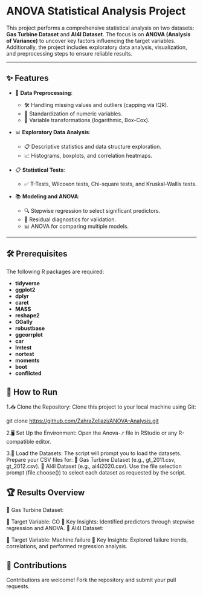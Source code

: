   # ANOVA Statistical Analysis Project 

This project performs a comprehensive statistical analysis on two datasets: **Gas Turbine Dataset** and **AI4I Dataset**. The focus is on **ANOVA (Analysis of Variance)** to uncover key factors influencing the target variables. Additionally, the project includes exploratory data analysis, visualization, and preprocessing steps to ensure reliable results.

---

## ✨ Features

- 🔄 **Data Preprocessing**:
  - 🛠️ Handling missing values and outliers (capping via IQR).
  - 📏 Standardization of numeric variables.
  - 🧪 Variable transformations (logarithmic, Box-Cox).
  
- 📊 **Exploratory Data Analysis**:
  - 📋 Descriptive statistics and data structure exploration.
  - 📈 Histograms, boxplots, and correlation heatmaps.
  
- 📋 **Statistical Tests**:
  - ✅ T-Tests, Wilcoxon tests, Chi-square tests, and Kruskal-Wallis tests.
  
- 📚 **Modeling and ANOVA**:
  - 🔍 Stepwise regression to select significant predictors.
  - 📐 Residual diagnostics for validation.
  - 📊 ANOVA for comparing multiple models.

---

## 🛠️ Prerequisites

The following R packages are required:

- **tidyverse**
- **ggplot2**
- **dplyr**
- **caret**
- **MASS**
- **reshape2**
- **GGally**
- **robustbase**
- **ggcorrplot**
- **car**
- **lmtest**
- **nortest**
- **moments**
- **boot**
- **conflicted**
  
## 🚀 How to Run
1.📥 Clone the Repository: Clone this project to your local machine using Git:

git clone https://github.com/ZahraZellazi/ANOVA-Analysis.git

2.🖥️ Set Up the Environment: Open the Anova-.r file in RStudio or any R-compatible editor.

3.📂 Load the Datasets: The script will prompt you to load the datasets. Prepare your CSV files for:
        💨 Gas Turbine Dataset (e.g., gt_2011.csv, gt_2012.csv).
        🤖 AI4I Dataset (e.g., ai4i2020.csv). Use the file selection prompt (file.choose()) to select each dataset as requested by the script.

## 🏆 Results Overview
💨 Gas Turbine Dataset:

🎯 Target Variable: CO
📝 Key Insights: Identified predictors through stepwise regression and ANOVA.
🤖 AI4I Dataset:

🎯 Target Variable: Machine.failure
📝 Key Insights: Explored failure trends, correlations, and performed regression analysis.


## 🤝 Contributions
Contributions are welcome! Fork the repository and submit your pull requests.

